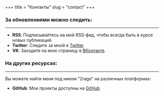 +++
title = "Контакты"
slug = "contact"
+++

### За обновлениями можно следить:

---

- **RSS**: Подписывайтесь на мой RSS-фид, чтобы всегда быть в курсе новых публикаций.
- **Twitter**: Следите за мной в [Twitter](https://twitter.com/2rage).
- **VK**: Заходите на мою страницу в [ВКонтакте](https://vk.com/2rage).

### На других ресурсах:

---

Вы можете найти меня под ником "2rage" на различных платформах:

- **GitHub**: Мои проекты доступны на [GitHub](https://github.com/2rage)